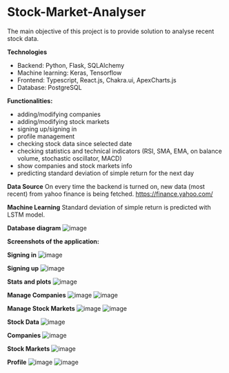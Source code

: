 # Stock-Market-Analyser
The main objective of this project is to provide solution to analyse recent stock data.

**Technologies**
- Backend: Python, Flask, SQLAlchemy
- Machine learning: Keras, Tensorflow
- Frontend: Typescript, React.js, Chakra.ui, ApexCharts.js
- Database: PostgreSQL
  
**Functionalities:**
- adding/modifying companies
- adding/modifying stock markets
- signing up/signing in
- profile management
- checking stock data since selected date
- checking statistics and technical indicators (RSI, SMA, EMA, on balance volume, stochastic oscillator, MACD)
- show companies and stock markets info
- predicting standard deviation of simple return for the next day
  
**Data Source**
On every time the backend is turned on, new data (most recent) from yahoo finance is being fetched. 
https://finance.yahoo.com/

**Machine Learning**
Standard deviation of simple return is predicted with LSTM model.

**Database diagram**
![image](https://github.com/WikarNotAvailable/Stock-Market-Analyser/assets/72315779/ff18ac5b-ad72-4be6-8cea-cdcf6657cf48)

**Screenshots of the application:**

  **Signing in**
  ![image](https://github.com/WikarNotAvailable/Stock-Market-Analyser/assets/72315779/f759de2e-1846-48c6-97d3-8e11dc3de7f2)

  **Signing up**
  ![image](https://github.com/WikarNotAvailable/Stock-Market-Analyser/assets/72315779/07cff573-2107-41eb-87c1-94e363401471)

  **Stats and plots**
  ![image](https://github.com/WikarNotAvailable/Stock-Market-Analyser/assets/72315779/dec27f0e-ef91-49cf-a6d1-5b922d8fb9dc)

  **Manage Companies**
  ![image](https://github.com/WikarNotAvailable/Stock-Market-Analyser/assets/72315779/8a4b3d6d-8502-4056-9497-532435a81e89)
  ![image](https://github.com/WikarNotAvailable/Stock-Market-Analyser/assets/72315779/77e547ce-f13a-47b3-a45e-ea1574858e5e)

  **Manage Stock Markets**
  ![image](https://github.com/WikarNotAvailable/Stock-Market-Analyser/assets/72315779/fbc4b480-17f8-4ace-b4f7-2d25285b20f1)
  ![image](https://github.com/WikarNotAvailable/Stock-Market-Analyser/assets/72315779/4d3fa34c-b806-403c-93cf-cf12cd11c985)

  **Stock Data**
  ![image](https://github.com/WikarNotAvailable/Stock-Market-Analyser/assets/72315779/bacca273-607d-41a6-95cc-3109845fbae8)

  **Companies**
  ![image](https://github.com/WikarNotAvailable/Stock-Market-Analyser/assets/72315779/006c02a2-d910-40a2-ab34-f7d845f0b814)

  **Stock Markets**
  ![image](https://github.com/WikarNotAvailable/Stock-Market-Analyser/assets/72315779/578dbf19-0961-44d5-b4eb-3dfc8fdcc25d)


  **Profile**
  ![image](https://github.com/WikarNotAvailable/Stock-Market-Analyser/assets/72315779/e2e916d8-08c1-4077-8224-6a0be5601b98)
  ![image](https://github.com/WikarNotAvailable/Stock-Market-Analyser/assets/72315779/191741bf-e279-4c73-8af1-d73ed46954a4)

